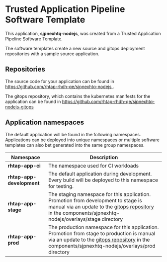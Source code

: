 # Trusted Application Pipeline Software Template

This application, **sjpnexhtq-nodejs**, was created from a Trusted Application Pipeline Software Template.

The software templates create a new source and gitops deployment repositories with a sample source application. 

## Repositories

The source code for your application can be found in [https://github.com/rhtap-rhdh-qe/sjpnexhtq-nodejs ](https://github.com/rhtap-rhdh-qe/sjpnexhtq-nodejs ).
 
The gitops repository, which contains the kubernetes manifests for the application can be found in 
[https://github.com/rhtap-rhdh-qe/sjpnexhtq-nodejs-gitops ](https://github.com/rhtap-rhdh-qe/sjpnexhtq-nodejs-gitops ) 

## Application namespaces 

The default application will be found in the following namespaces. Applications can be deployed into unique namespaces or multiple software templates can also bet generated into the same group namespaces.  

|  Namespace   |  Description   |  
| -------- | -------- |
| **rhtap-app-ci** | The namespace used for CI workloads |
| **rhtap-app-development** | The default application during development. Every build will be deployed to this namespace for testing. |
| **rhtap-app-stage** | The staging namespace for this application. Promotion from development to stage is manual via an update to the [gitops repository](https://github.com/rhtap-rhdh-qe/sjpnexhtq-nodejs-gitops ) in the components/sjpnexhtq-nodejs/overlays/stage directory |
| **rhtap-app-prod** | The production namespace for this application. Promotion from stage to production is manual via an update to the [gitops repository](https://github.com/rhtap-rhdh-qe/sjpnexhtq-nodejs-gitops ) in the components/sjpnexhtq-nodejs/overlays/prod directory |
